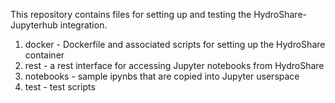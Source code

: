 
This repository contains files for setting up and testing the HydroShare-Jupyterhub integration.

1. docker - Dockerfile and associated scripts for setting up the HydroShare container
2. rest - a rest interface for accessing Jupyter notebooks from HydroShare
3. notebooks - sample ipynbs that are copied into Jupyter userspace
4. test - test scripts
